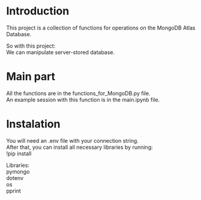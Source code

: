 # Introduction

This project is a collection of functions for operations on the MongoDB Atlas Database. <br>

So with this project:<br>
We can manipulate server-stored database.

# Main part
All the functions are in the functions_for_MongoDB.py file.<br>
An example session with this function is in the main.ipynb file.

# Instalation
You will need an .env file with your connection string.<br>
After that, you can install all necessary libraries by running:<br>
!pip install <br>

Libraries:<br>
pymongo<br>
dotenv<br>
os<br>
pprint<br>

